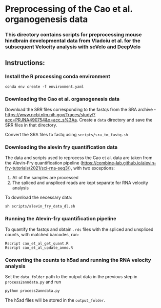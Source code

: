 # Preprocessing of the Cao et al. organogenesis data


### This directory contains scripts for preprocessing mouse hindbrain developmental data from Vladoiu et al. for the subsequent Velocity analysis with scVelo and DeepVelo

## Instructions:

### Install the R processing conda environment
```
conda env create -f environment.yaml
```

### Downloading the Cao et al. organogenesis data
Download the SRR files corresponding to the fastqs from the SRA archive - https://www.ncbi.nlm.nih.gov/Traces/study/?acc=PRJNA490754&o=acc_s%3Aa.
Create a `data` directory and save the SRR files in that directory.

Convert the SRA files to fastq using `scripts/sra_to_fastq.sh`

### Downloading the alevin fry quantification data 
The data and scripts used to reprocess the Cao et al. data are taken from the Alevin-Fry quantification pipeline (https://combine-lab.github.io/alevin-fry-tutorials/2021/sci-rna-seq3/), with two exceptions:

1) All of the samples are processed 
2) The spliced and unspliced reads are kept separate for RNA velocity analysis

To download the necessary data:
```
sh scripts/alevin_fry_data_dl.sh
```

### Running the Alevin-fry quantification pipeline 
To quantify the fastqs and obtain `.rds` files with the spliced and unspliced counts, with matched barcodes, run:
```
Rscript cao_et_al_get_quant.R
Rscript cao_et_al_update_anno.R
```

### Converting the counts to h5ad and running the RNA velocity analysis

Set the `data_folder` path to the output data in the previous step in `process2anndata.py` and run
```python
python process2anndata.py
```
The h5ad files will be stored in the `output_folder`.
